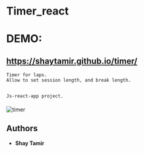 # Timer_react

# DEMO:

## https://shaytamir.github.io/timer/

```
Timer for laps.
Allow to set session length, and break length.


Js-react-app project.
```

####

![timer](https://user-images.githubusercontent.com/24354228/128714742-90d8c4bf-453e-46c7-b37a-1a688a378360.jpeg)

## Authors

- **Shay Tamir**
